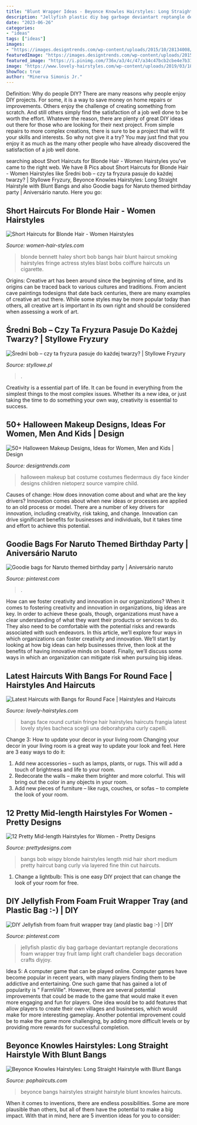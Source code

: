 ```yaml
---
title: "Blunt Wrapper Ideas - Beyonce Knowles Hairstyles: Long Straight Hairstyle With Blunt Bangs"
description: "Jellyfish plastic diy bag garbage deviantart reptangle decorations foam wrapper tray fruit lamp light craft chandelier bags decoration crafts diyjoy"
date: "2023-06-26"
categories:
- "ideas"
tags: ["ideas"]
images:
- "https://images.designtrends.com/wp-content/uploads/2015/10/28134008/halloween-makeup-for-kids-1.jpg"
featuredImage: "https://images.designtrends.com/wp-content/uploads/2015/10/28134008/halloween-makeup-for-kids-1.jpg"
featured_image: "https://i.pinimg.com/736x/a3/4c/47/a34c47bcb2cbe4e7b31be9b2f2c3f95c.jpg"
image: "https://www.lovely-hairstyles.com/wp-content/uploads/2019/03/18.Rounded-Face-Hair-with-Bangs.jpg"
ShowToc: true
author: "Minerva Simonis Jr."
---
```



Definition: Why do people DIY?
There are many reasons why people enjoy DIY projects. For some, it is a way to save money on home repairs or improvements. Others enjoy the challenge of creating something from scratch. And still others simply find the satisfaction of a job well done to be worth the effort.
Whatever the reason, there are plenty of great DIY ideas out there for those who are looking for their next project. From simple repairs to more complex creations, there is sure to be a project that will fit your skills and interests. So why not give it a try? You may just find that you enjoy it as much as the many other people who have already discovered the satisfaction of a job well done.

	

		
searching about Short Haircuts for Blonde Hair - Women Hairstyles you've came to the right web. We have 8 Pics about Short Haircuts for Blonde Hair - Women Hairstyles like Średni bob – czy ta fryzura pasuje do każdej twarzy? | Styllowe Fryzury, Beyonce Knowles Hairstyles: Long Straight Hairstyle with Blunt Bangs and also Goodie bags for Naruto themed birthday party | Aniversário naruto. Here you go:
		
    
## Short Haircuts For Blonde Hair - Women Hairstyles

<img loading=lazy src="https://women-hair-styles.com/wp-content/uploads/2014/03/Blonde-Bob-with-Bangs.jpg" onerror="this.onerror=null;this.src='https://tse3.mm.bing.net/th?id=OIP.Y5wCilAJe-94C_qsEojEdQHaLG&amp;pid=15.1';" alt="Short Haircuts for Blonde Hair - Women Hairstyles">

_Source: women-hair-styles.com_

>blonde bennett haley short bob bangs hair blunt haircut smoking hairstyles fringe actress styles blast bobs coiffure haircuts un cigarette. 

	

Origins:
Creative art has been around since the beginning of time, and its origins can be traced back to various cultures and traditions. From ancient cave paintings todesigns that date back centuries, there are many examples of creative art out there. While some styles may be more popular today than others, all creative art is important in its own right and should be considered when assessing a work of art.

    
## Średni Bob – Czy Ta Fryzura Pasuje Do Każdej Twarzy? | Styllowe Fryzury

<img loading=lazy src="https://www.styllowe.pl/wp-content/gallery/bob-sredni/bob-blond.jpg" onerror="this.onerror=null;this.src='https://tse4.mm.bing.net/th?id=OIP.hkEHIIPf4qTR9PNlh6MBLwHaJ7&amp;pid=15.1';" alt="Średni bob – czy ta fryzura pasuje do każdej twarzy? | Styllowe Fryzury">

_Source: styllowe.pl_

>. 

	

Creativity is a essential part of life. It can be found in everything from the simplest things to the most complex issues. Whether its a new idea, or just taking the time to do something your own way, creativity is essential to success.

    
## 50+ Halloween Makeup Designs, Ideas For Women, Men And Kids | Design

<img loading=lazy src="https://images.designtrends.com/wp-content/uploads/2015/10/28134008/halloween-makeup-for-kids-1.jpg" onerror="this.onerror=null;this.src='https://tse2.mm.bing.net/th?id=OIP.lXkNMaQeNG6xC9yfia0exAHaLH&amp;pid=15.1';" alt="50+ Halloween Makeup Designs, Ideas for Women, Men and Kids | Design">

_Source: designtrends.com_

>halloween makeup bat costume costumes fledermaus diy face kinder designs children nietoperz source vampire child. 

	

Causes of change: How does innovation come about and what are the key drivers?
Innovation comes about when new ideas or processes are applied to an old process or model. There are a number of key drivers for innovation, including creativity, risk taking, and change. Innovation can drive significant benefits for businesses and individuals, but it takes time and effort to achieve this potential.

    
## Goodie Bags For Naruto Themed Birthday Party | Aniversário Naruto

<img loading=lazy src="https://i.pinimg.com/736x/a3/4c/47/a34c47bcb2cbe4e7b31be9b2f2c3f95c.jpg" onerror="this.onerror=null;this.src='https://tse4.mm.bing.net/th?id=OIP.61IXRcut-3DO0MjoS5P2ugHaJ3&amp;pid=15.1';" alt="Goodie bags for Naruto themed birthday party | Aniversário naruto">

_Source: pinterest.com_

>. 

	

How can we foster creativity and innovation in our organizations?
When it comes to fostering creativity and innovation in organizations, big ideas are key. In order to achieve these goals, though, organizations must have a clear understanding of what they want their products or services to do. They also need to be comfortable with the potential risks and rewards associated with such endeavors.
In this article, we’ll explore four ways in which organizations can foster creativity and innovation. We’ll start by looking at how big ideas can help businesses thrive, then look at the benefits of having innovative minds on board. Finally, we’ll discuss some ways in which an organization can mitigate risk when pursuing big ideas.

    
## Latest Haircuts With Bangs For Round Face | Hairstyles And Haircuts

<img loading=lazy src="https://www.lovely-hairstyles.com/wp-content/uploads/2019/03/18.Rounded-Face-Hair-with-Bangs.jpg" onerror="this.onerror=null;this.src='https://tse1.mm.bing.net/th?id=OIP.qyjMY6HA0Xzl6em2T-HqfQHaKd&amp;pid=15.1';" alt="Latest Haircuts with Bangs for Round Face | Hairstyles and Haircuts">

_Source: lovely-hairstyles.com_

>bangs face round curtain fringe hair hairstyles haircuts frangia latest lovely styles bacheca scegli una deborahpraha curly capelli. 

	

Change 3: How to update your decor in your living room
Changing your decor in your living room is a great way to update your look and feel. Here are 3 easy ways to do it: 
1. Add new accessories – such as lamps, plants, or rugs. This will add a touch of brightness and life to your room. 
2. Redecorate the walls – make them brighter and more colorful. This will bring out the color in any objects in your room. 
3. Add new pieces of furniture – like rugs, couches, or sofas – to complete the look of your room.

    
## 12 Pretty Mid-length Hairstyles For Women - Pretty Designs

<img loading=lazy src="http://www.prettydesigns.com/wp-content/uploads/2015/01/Blonde-Bob-with-Wispy-Bangs.jpg" onerror="this.onerror=null;this.src='https://tse1.mm.bing.net/th?id=OIP.fgsAN-9SzXVQ4CdD9T1XTQHaLH&amp;pid=15.1';" alt="12 Pretty Mid-length Hairstyles for Women - Pretty Designs">

_Source: prettydesigns.com_

>bangs bob wispy blonde hairstyles length mid hair short medium pretty haircut bang curly via layered fine thin cut haircuts. 

	

1. Change a lightbulb: This is one easy DIY project that can change the look of your room for free.

    
## DIY Jellyfish From Foam Fruit Wrapper Tray (and Plastic Bag :-) | DIY

<img loading=lazy src="https://i.pinimg.com/736x/13/c5/12/13c5124b78c5333e0f6d24620bbe830f--jellyfish-decorations-jellyfish-diy.jpg?b=t" onerror="this.onerror=null;this.src='https://tse3.mm.bing.net/th?id=OIP.HBsq32PthF9LUEI4Y9RmugHaKR&amp;pid=15.1';" alt="DIY Jellyfish from foam fruit wrapper tray (and plastic bag :-) | DIY">

_Source: pinterest.com_

>jellyfish plastic diy bag garbage deviantart reptangle decorations foam wrapper tray fruit lamp light craft chandelier bags decoration crafts diyjoy. 

	

Idea 5: A computer game that can be played online.
Computer games have become popular in recent years, with many players finding them to be addictive and entertaining. One such game that has gained a lot of popularity is " FarmVille". However, there are several potential improvements that could be made to the game that would make it even more engaging and fun for players. One idea would be to add features that allow players to create their own villages and businesses, which would make for more interesting gameplay. Another potential improvement could be to make the game more challenging, by adding more difficult levels or by providing more rewards for successful completion.

    
## Beyonce Knowles Hairstyles: Long Straight Hairstyle With Blunt Bangs

<img loading=lazy src="http://pophaircuts.com/images/2013/11/Beyonce-Knowles-Hairstyles-Long-Straight-Hairstyle-with-Blunt-Bangs.jpg" onerror="this.onerror=null;this.src='https://tse4.mm.bing.net/th?id=OIP.gu_gUoG8hznb5T5JukUsvAHaKB&amp;pid=15.1';" alt="Beyonce Knowles Hairstyles: Long Straight Hairstyle with Blunt Bangs">

_Source: pophaircuts.com_

>beyonce bangs hairstyles straight hairstyle blunt knowles haircuts. 

	

When it comes to inventions, there are endless possibilities. Some are more plausible than others, but all of them have the potential to make a big impact. With that in mind, here are 5 invention ideas for you to consider: 

